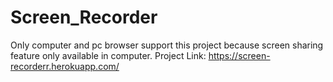 # Screen_Recorder
Only computer and pc browser support this project because screen sharing feature only available in computer.
Project Link: https://screen-recorderr.herokuapp.com/
